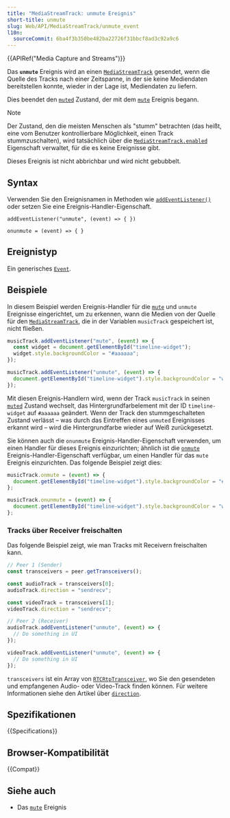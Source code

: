 ```yaml
---
title: "MediaStreamTrack: unmute Ereignis"
short-title: unmute
slug: Web/API/MediaStreamTrack/unmute_event
l10n:
  sourceCommit: 6ba4f3b350be482ba22726f31bbcf8ad3c92a9c6
---
```


{{APIRef("Media Capture and Streams")}}

Das **`unmute`** Ereignis wird an einen [`MediaStreamTrack`](/de/docs/Web/API/MediaStreamTrack) gesendet, wenn die Quelle des Tracks nach einer Zeitspanne, in der sie keine Mediendaten bereitstellen konnte, wieder in der Lage ist, Mediendaten zu liefern.

Dies beendet den [`muted`](/de/docs/Web/API/MediaStreamTrack/muted) Zustand, der mit dem [`mute`](/de/docs/Web/API/MediaStreamTrack/mute_event) Ereignis begann.

> [!NOTE]
> Der Zustand, den die meisten Menschen als "stumm" betrachten (das heißt, eine vom Benutzer kontrollierbare Möglichkeit, einen Track stummzuschalten), wird tatsächlich über die [`MediaStreamTrack.enabled`](/de/docs/Web/API/MediaStreamTrack/enabled) Eigenschaft verwaltet, für die es keine Ereignisse gibt.

Dieses Ereignis ist nicht abbrichbar und wird nicht gebubbelt.

## Syntax

Verwenden Sie den Ereignisnamen in Methoden wie [`addEventListener()`](/de/docs/Web/API/EventTarget/addEventListener) oder setzen Sie eine Ereignis-Handler-Eigenschaft.

```js-nolint
addEventListener("unmute", (event) => { })

onunmute = (event) => { }
```

## Ereignistyp

Ein generisches [`Event`](/de/docs/Web/API/Event).

## Beispiele

In diesem Beispiel werden Ereignis-Handler für die [`mute`](/de/docs/Web/API/MediaStreamTrack/mute_event) und `unmute` Ereignisse eingerichtet, um zu erkennen, wann die Medien von der Quelle für den [`MediaStreamTrack`](/de/docs/Web/API/MediaStreamTrack), die in der Variablen `musicTrack` gespeichert ist, nicht fließen.

```js
musicTrack.addEventListener("mute", (event) => {
  const widget = document.getElementById("timeline-widget");
  widget.style.backgroundColor = "#aaaaaa";
});

musicTrack.addEventListener("unmute", (event) => {
  document.getElementById("timeline-widget").style.backgroundColor = "white";
});
```

Mit diesen Ereignis-Handlern wird, wenn der Track `musicTrack` in seinen [`muted`](/de/docs/Web/API/MediaStreamTrack/muted) Zustand wechselt, das Hintergrundfarbelement mit der ID `timeline-widget` auf `#aaaaaa` geändert. Wenn der Track den stummgeschalteten Zustand verlässt – was durch das Eintreffen eines `unmuted` Ereignisses erkannt wird – wird die Hintergrundfarbe wieder auf Weiß zurückgesetzt.

Sie können auch die `onunmute` Ereignis-Handler-Eigenschaft verwenden, um einen Handler für dieses Ereignis einzurichten; ähnlich ist die [`onmute`](/de/docs/Web/API/MediaStreamTrack/mute_event) Ereignis-Handler-Eigenschaft verfügbar, um einen Handler für das `mute` Ereignis einzurichten. Das folgende Beispiel zeigt dies:

```js
musicTrack.onmute = (event) => {
  document.getElementById("timeline-widget").style.backgroundColor = "#aaaaaa";
};

musicTrack.onunmute = (event) => {
  document.getElementById("timeline-widget").style.backgroundColor = "white";
};
```

### Tracks über Receiver freischalten

Das folgende Beispiel zeigt, wie man Tracks mit Receivern freischalten kann.

```js
// Peer 1 (Sender)
const transceivers = peer.getTransceivers();

const audioTrack = transceivers[0];
audioTrack.direction = "sendrecv";

const videoTrack = transceivers[1];
videoTrack.direction = "sendrecv";

// Peer 2 (Receiver)
audioTrack.addEventListener("unmute", (event) => {
  // Do something in UI
});

videoTrack.addEventListener("unmute", (event) => {
  // Do something in UI
});
```

`transceivers` ist ein Array von [`RTCRtpTransceiver`](/de/docs/Web/API/RTCRtpTransceiver), wo Sie den gesendeten und empfangenen Audio- oder Video-Track finden können. Für weitere Informationen siehe den Artikel über [`direction`](/de/docs/Web/API/RTCRtpTransceiver/direction).

## Spezifikationen

{{Specifications}}

## Browser-Kompatibilität

{{Compat}}

## Siehe auch

- Das [`mute`](/de/docs/Web/API/MediaStreamTrack/mute_event) Ereignis
